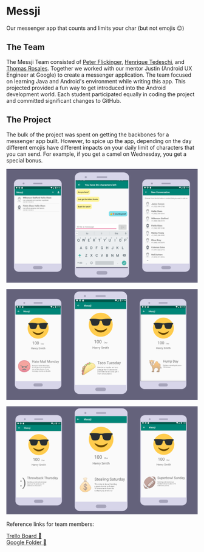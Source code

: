 # Messji
Our messenger app that counts and limits your char (but not emojis 😉)

## The Team

The Messji Team consisted of [Peter Flickinger](https://peterfoxflick.github.io/), [Henrique Tedeschi](http://www.henriquetedeschi.com/), and [Thomas Rosales](https://github.com/trosales27). Together we worked with our mentor Justin (Android UX Engineer at Google) to create a messenger application. The team focused on learning Java and Android's environment while writing this app. This projected provided a fun way to get introduced into the Android development world. Each student participated equally in coding the project and committed significant changes to GitHub. 

## The Project

The bulk of the project was spent on getting the backbones for a messenger app built. However, to spice up the app, depending on the day different emojis have different impacts on your daily limit of characters that you can send. For example, if you get a camel on Wednesday, you get a special bonus. 

![Home Screens](MainScreens.png)

![Daily Deals 1](DailyDeals2.png)

![Daily Deals 2](DailyDeals1.png)




Reference links for team members:

[Trello Board 🐺](https://trello.com/b/ToJsQBHP/messji)  
[Google Folder 📄](https://drive.google.com/drive/u/0/folders/16Vr0-vgUZIk3y8BdzbQbM3RVXWoTErUo)  

